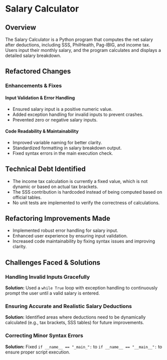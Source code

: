# Salary Calculator

## Overview
The Salary Calculator is a Python program that computes the net salary after deductions, including SSS, PhilHealth, Pag-IBIG, and income tax. Users input their monthly salary, and the program calculates and displays a detailed salary breakdown.

## Refactored Changes

### Enhancements & Fixes

#### Input Validation & Error Handling
- Ensured salary input is a positive numeric value.
- Added exception handling for invalid inputs to prevent crashes.
- Prevented zero or negative salary inputs.

#### Code Readability & Maintainability
- Improved variable naming for better clarity.
- Standardized formatting in salary breakdown output.
- Fixed syntax errors in the main execution check.

## Technical Debt Identified
- The income tax calculation is currently a fixed value, which is not dynamic or based on actual tax brackets.
- The SSS contribution is hardcoded instead of being computed based on official tables.
- No unit tests are implemented to verify the correctness of calculations.

## Refactoring Improvements Made
- Implemented robust error handling for salary input.
- Enhanced user experience by ensuring input validation.
- Increased code maintainability by fixing syntax issues and improving clarity.

## Challenges Faced & Solutions

### Handling Invalid Inputs Gracefully
**Solution:** Used a `while True` loop with exception handling to continuously prompt the user until a valid salary is entered.

### Ensuring Accurate and Realistic Salary Deductions
**Solution:** Identified areas where deductions need to be dynamically calculated (e.g., tax brackets, SSS tables) for future improvements.

### Correcting Minor Syntax Errors
**Solution:** Fixed `if __name__ == "_main_":` to `if __name__ == "__main__":` to ensure proper script execution.

